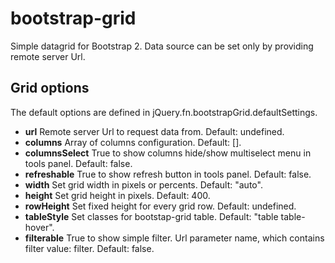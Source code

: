 # bootstrap-grid
Simple datagrid for Bootstrap 2. Data source can be set only by providing remote server Url.

## Grid options
The default options are defined in jQuery.fn.bootstrapGrid.defaultSettings.

* **url** Remote server Url to request data from. Default: undefined.
* **columns** Array of columns configuration. Default: [].
* **columnsSelect** True to show columns hide/show multiselect menu in tools panel. Default: false.
* **refreshable** True to show refresh button in tools panel. Default: false.
* **width** Set grid width in pixels or percents. Default: "auto".
* **height** Set grid height in pixels. Default: 400.
* **rowHeight** Set fixed height for every grid row. Default: undefined.
* **tableStyle** Set classes for bootstap-grid table. Default: "table table-hover".
* **filterable** True to show simple filter. Url parameter name, which contains filter value: filter. Default: false.
